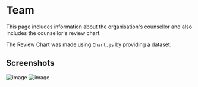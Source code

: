 # Team

This page includes information about the organisation's counsellor and also includes the counsellor's review chart.

The Review Chart was made using `Chart.js` by providing a dataset.

## Screenshots
![image](https://user-images.githubusercontent.com/82109991/136889381-212484f3-e468-4121-9dc1-bc609519988a.png)
![image](https://user-images.githubusercontent.com/82109991/136889471-99cb1e38-65fe-49bb-a4ea-0c125455ca18.png)


